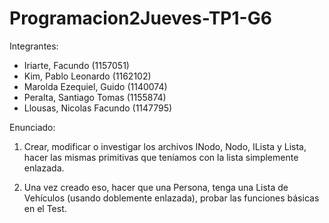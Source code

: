 ﻿# Programacion2Jueves-TP1-G6
Integrantes:
- Iriarte, Facundo (1157051)
- Kim, Pablo Leonardo (1162102)
- Marolda Ezequiel, Guido (1140074)
- Peralta, Santiago Tomas (1155874)
- Llousas, Nicolas Facundo (1147795)

Enunciado:
1) Crear, modificar o investigar los archivos INodo, Nodo, ILista y Lista, hacer las mismas
primitivas que teníamos con la lista simplemente enlazada.

2) Una vez creado eso, hacer que una Persona, tenga una Lista de Vehículos (usando
doblemente enlazada), probar las funciones básicas en el Test.
